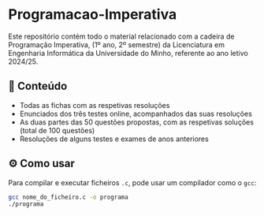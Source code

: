 # Programacao-Imperativa

Este repositório contém todo o material relacionado com a cadeira de Programação Imperativa, (1º ano, 2º semestre) da Licenciatura em Engenharia Informática da Universidade do Minho, referente ao ano letivo 2024/25.

## 📄 Conteúdo

- Todas as fichas com as respetivas resoluções  
- Enunciados dos três testes online, acompanhados das suas resoluções  
- As duas partes das 50 questões propostas, com as respetivas soluções (total de 100 questões)  
- Resoluções de alguns testes e exames de anos anteriores  

## ⚙️ Como usar

Para compilar e executar ficheiros `.c`, pode usar um compilador como o `gcc`:

```bash
gcc nome_do_ficheiro.c -o programa
./programa
